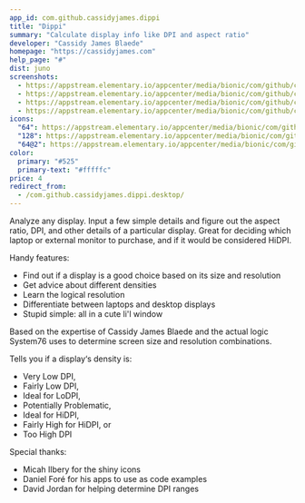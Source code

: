 ```yaml
---
app_id: com.github.cassidyjames.dippi
title: "Dippi"
summary: "Calculate display info like DPI and aspect ratio"
developer: "Cassidy James Blaede"
homepage: "https://cassidyjames.com"
help_page: "#"
dist: juno
screenshots:
  - https://appstream.elementary.io/appcenter/media/bionic/com/github/cassidyjames.dippi/8F59540C75257AF3AA83748E87FE89AC/screenshots/image-1_orig.png
  - https://appstream.elementary.io/appcenter/media/bionic/com/github/cassidyjames.dippi/8F59540C75257AF3AA83748E87FE89AC/screenshots/image-2_orig.png
  - https://appstream.elementary.io/appcenter/media/bionic/com/github/cassidyjames.dippi/8F59540C75257AF3AA83748E87FE89AC/screenshots/image-3_orig.png
  - https://appstream.elementary.io/appcenter/media/bionic/com/github/cassidyjames.dippi/8F59540C75257AF3AA83748E87FE89AC/screenshots/image-4_orig.png
icons:
  "64": https://appstream.elementary.io/appcenter/media/bionic/com/github/cassidyjames.dippi/8F59540C75257AF3AA83748E87FE89AC/icons/64x64/com.github.cassidyjames.dippi_com.github.cassidyjames.dippi.png
  "128": https://appstream.elementary.io/appcenter/media/bionic/com/github/cassidyjames.dippi/8F59540C75257AF3AA83748E87FE89AC/icons/128x128/com.github.cassidyjames.dippi_com.github.cassidyjames.dippi.png
  "64@2": https://appstream.elementary.io/appcenter/media/bionic/com/github/cassidyjames.dippi/8F59540C75257AF3AA83748E87FE89AC/icons/64x64@2/com.github.cassidyjames.dippi_com.github.cassidyjames.dippi.png
color:
  primary: "#525"
  primary-text: "#fffffc"
price: 4
redirect_from:
  - /com.github.cassidyjames.dippi.desktop/
---
```


<p>Analyze any display. Input a few simple details and figure out the aspect ratio, DPI, and other details of a particular display. Great for deciding which laptop or external monitor to purchase, and if it would be considered HiDPI.</p>
<p>Handy features:</p>
<ul>
  <li>Find out if a display is a good choice based on its size and resolution</li>
  <li>Get advice about different densities</li>
  <li>Learn the logical resolution</li>
  <li>Differentiate between laptops and desktop displays</li>
  <li>Stupid simple: all in a cute li&apos;l window</li>
</ul>
<p>Based on the expertise of Cassidy James Blaede and the actual logic System76 uses to determine screen size and resolution combinations.</p>
<p>Tells you if a display‘s density is:</p>
<ul>
  <li>Very Low DPI,</li>
  <li>Fairly Low DPI,</li>
  <li>Ideal for LoDPI,</li>
  <li>Potentially Problematic,</li>
  <li>Ideal for HiDPI,</li>
  <li>Fairly High for HiDPI, or</li>
  <li>Too High DPI</li>
</ul>
<p>Special thanks:</p>
<ul>
  <li>Micah Ilbery for the shiny icons</li>
  <li>Daniel Foré for his apps to use as code examples</li>
  <li>David Jordan for helping determine DPI ranges</li>
</ul>